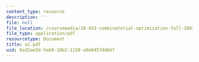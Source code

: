```yaml
---
content_type: resource
description: ''
file: null
file_location: /coursemedia/18-433-combinatorial-optimization-fall-2003/8a32ae5d5e6910b21150a8e0457ddbbf_a1.pdf
file_type: application/pdf
resourcetype: Document
title: a1.pdf
uid: 8a32ae5d-5e69-10b2-1150-a8e0457ddbbf
---
```

